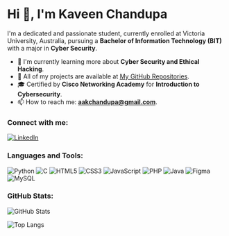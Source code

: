 # Hi 👋, I'm Kaveen Chandupa

I'm a dedicated and passionate student, currently enrolled at Victoria University, Australia, pursuing a **Bachelor of Information Technology (BIT)** with a major in **Cyber Security**.

- 🔭 I'm currently learning more about **Cyber Security and Ethical Hacking**.
- 🌱 All of my projects are available at [My GitHub Repositories](https://github.com/AKCadhikari).
- 🎓 Certified by **Cisco Networking Academy** for **Introduction to Cybersecurity**.
- 📫 How to reach me: **aakchandupa@gmail.com**.

### Connect with me:
[![LinkedIn](https://img.shields.io/badge/LinkedIn-blue?style=flat&logo=linkedin)](https://www.linkedin.com/in/kaveen-chandupa-3651b9223/)

### Languages and Tools:
![Python](https://img.shields.io/badge/Python-3776AB?style=flat&logo=python&logoColor=white)
![C](https://img.shields.io/badge/C-00599C?style=flat&logo=c&logoColor=white)
![HTML5](https://img.shields.io/badge/HTML5-E34F26?style=flat&logo=html5&logoColor=white)
![CSS3](https://img.shields.io/badge/CSS3-1572B6?style=flat&logo=css3&logoColor=white)
![JavaScript](https://img.shields.io/badge/JavaScript-F7DF1E?style=flat&logo=javascript&logoColor=black)
![PHP](https://img.shields.io/badge/PHP-777BB4?style=flat&logo=php&logoColor=white)
![Java](https://img.shields.io/badge/Java-ED8B00?style=flat&logo=java&logoColor=white)
![Figma](https://img.shields.io/badge/Figma-F24E1E?style=flat&logo=figma&logoColor=white)
![MySQL](https://img.shields.io/badge/MySQL-4479A1?style=flat&logo=mysql&logoColor=white)

### GitHub Stats:
![GitHub Stats](https://github-readme-stats.vercel.app/api?username=AKCadhikari&show_icons=true&theme=dark)

![Top Langs](https://github-readme-stats.vercel.app/api/top-langs/?username=AKCadhikari&layout=compact&theme=dark)
